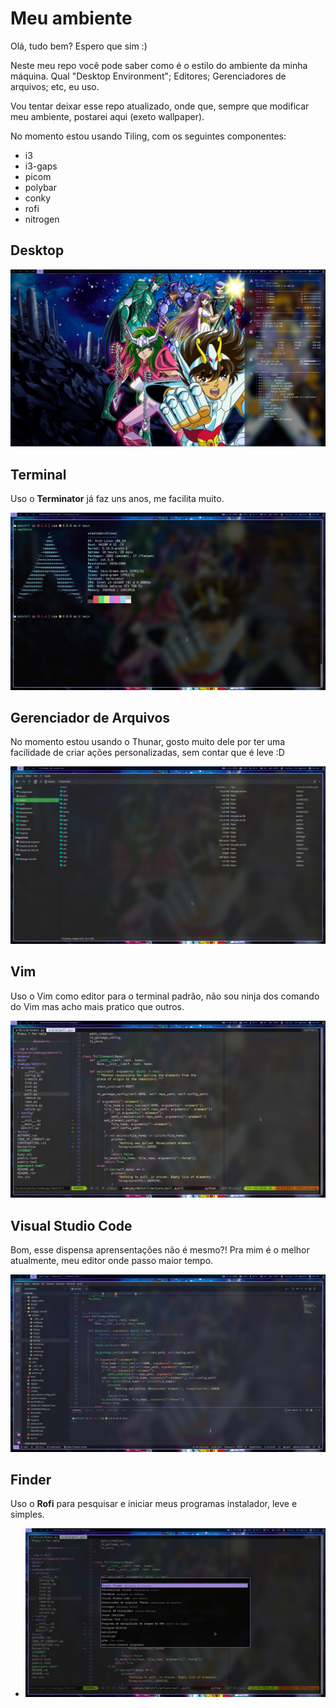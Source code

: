 # Meu ambiente

Olá, tudo bem? Espero que sim :)

Neste meu repo você pode saber como é o estilo do ambiente da minha máquina.
Qual "Desktop Environment"; Editores; Gerenciadores de arquivos; etc, eu uso.

Vou tentar deixar esse repo atualizado, onde que, sempre que modificar meu ambiente, postarei aqui (exeto wallpaper).

No momento estou usando Tiling, com os seguintes componentes:

* i3
* i3-gaps
* picom
* polybar
* conky
* rofi
* nitrogen


## Desktop

![](https://raw.githubusercontent.com/williamcanin/my_environment/main/screenshot/desktop.jpg)

## Terminal

Uso o **Terminator** já faz uns anos, me facilita muito.

![](https://raw.githubusercontent.com/williamcanin/my_environment/main/screenshot/terminal.jpg)

## Gerenciador de Arquivos

No momento estou usando o Thunar, gosto muito dele por ter uma facilidade de criar ações personalizadas, sem contar que é leve :D

![](https://raw.githubusercontent.com/williamcanin/my_environment/main/screenshot/file_manager.jpg)

## Vim

Uso o Vim como editor para o terminal padrão, não sou ninja dos comando do Vim mas acho mais pratico que outros.

![](https://raw.githubusercontent.com/williamcanin/my_environment/main/screenshot/vim.jpg)

## Visual Studio Code

Bom, esse dispensa aprensentações não é mesmo?! Pra mim é o melhor atualmente, meu editor onde passo maior tempo.

![](https://raw.githubusercontent.com/williamcanin/my_environment/main/screenshot/vscode.jpg)

## Finder

Uso o **Rofi** para pesquisar e iniciar meus programas instalador, leve e simples.

* ![](https://raw.githubusercontent.com/williamcanin/my_environment/main/screenshot/finder.jpg)


